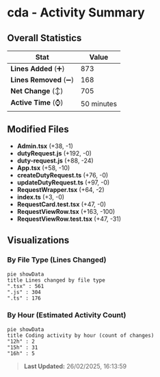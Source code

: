 # cda - Activity Summary 

## Overall Statistics

| Stat                   | Value                                                             |
| ---------------------- | ----------------------------------------------------------------- |
| **Lines Added** (➕)   | 873                                          |
| **Lines Removed** (➖) | 168                                        |
| **Net Change** (↕)    | 705                |
| **Active Time** (⌚)   | 50 minutes |


## Modified Files
- **Admin.tsx** (+38, -1)
- **dutyRequest.js** (+192, -0)
- **duty-request.js** (+88, -24)
- **App.tsx** (+58, -10)
- **createDutyRequest.ts** (+76, -0)
- **updateDutyRequest.ts** (+97, -0)
- **RequestWrapper.tsx** (+64, -2)
- **index.ts** (+3, -0)
- **RequestCard.test.tsx** (+47, -0)
- **RequestViewRow.tsx** (+163, -100)
- **RequestViewRow.test.tsx** (+47, -31)

## Visualizations

### By File Type (Lines Changed)

```mermaid
pie showData
title Lines changed by file type
".tsx" : 561
".js" : 304
".ts" : 176
```

### By Hour (Estimated Activity Count)

```mermaid
pie showData
title Coding activity by hour (count of changes)
"12h" : 2
"15h" : 31
"16h" : 5
```


> **Last Updated:** 26/02/2025, 16:13:59